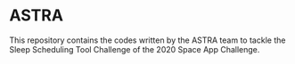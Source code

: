 # ASTRA

This repository contains the codes written by the ASTRA team to tackle the Sleep Scheduling Tool Challenge of the 2020 Space App Challenge.
